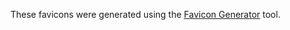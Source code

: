 These favicons were generated using the [Favicon Generator](https://www.favicon-generator.org/) tool.